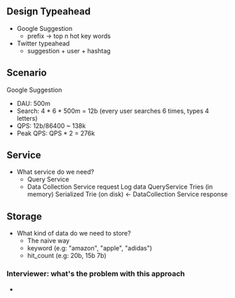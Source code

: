 ## Design Typeahead
- Google Suggestion
	- prefix -> top n hot key words
- Twitter typeahead
	- suggestion + user + hashtag

## Scenario
Google Suggestion
- DAU: 500m
- Search: 4 * 6 * 500m = 12b (every user searches 6 times, types 4 letters)
- QPS: 12b/86400 ~ 138k
- Peak QPS: QPS * 2 = 276k
## Service
- What service do we need?
	- Query Service
	- Data Collection Service
						request						Log data
QueryService						Tries (in memory)
											Serialized Trie (on disk)		<-			DataCollection Service
											    response
## Storage
- What kind of data do we need to store?
	- The naive way
	- keyword (e.g: "amazon", "apple", "adidas")
	- hit_count (e.g: 20b, 15b 7b)
### Interviewer: what's the problem with this approach
- 
<!--stackedit_data:
eyJoaXN0b3J5IjpbMjEwODg4NzIyOCw4NDgwODgzMjBdfQ==
-->